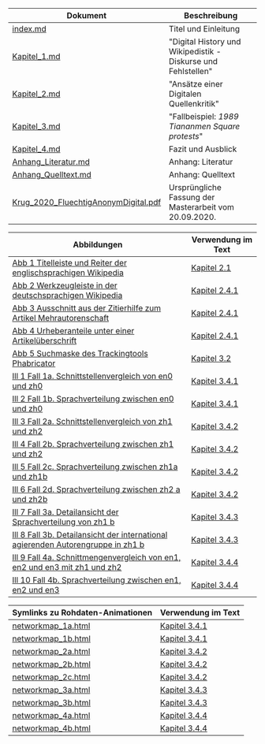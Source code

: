 | Dokument | Beschreibung |
| - | - |
| [index.md](index.md) | Titel und Einleitung |
| [Kapitel_1.md](Kapitel_1.md) | "Digital History und Wikipedistik - Diskurse und Fehlstellen" |
| [Kapitel_2.md](Kapitel_2.md) | "Ansätze einer Digitalen Quellenkritik" |
| [Kapitel_3.md](Kapitel_3.md) | "Fallbeispiel: *1989 Tiananmen Square protests*" |
| [Kapitel_4.md](Kapitel_4.md) | Fazit und Ausblick |
| [Anhang_Literatur.md](Anhang_Literatur.md) | Anhang: Literatur |
| [Anhang_Quelltext.md](Anhang_Quelltext.md) | Anhang: Quelltext |
| [Krug_2020_FluechtigAnonymDigital.pdf](Krug_2020_FluechtigAnonymDigital.pdf) | Ursprüngliche Fassung der Masterarbeit vom 20.09.2020. |

| Abbildungen | Verwendung im Text | 
| - | - |
| [Abb 1 Titelleiste und Reiter der englischsprachigen Wikipedia](Abb1_TitelleisteundReiterderenglischsprachigenWikipedia.png) | [Kapitel 2.1](Kapitel_2.md#21-zur-struktur-des-digitalen-objekts-artikel) |
| [Abb 2 Werkzeugleiste in der deutschsprachigen Wikipedia](Abb2_WerkzeugleisteinderdeutschsprachigenWikipedia.png) | [Kapitel 2.4.1](Kapitel_2.md#241-urheberschaft-gemeinschaft-und-zitierfähigkeit) |
| [Abb 3 Ausschnitt aus der Zitierhilfe zum Artikel Mehrautorenschaft](Abb3_AusschnittausderZitierhilfezumArtikelMehrautorenschaft.png) | [Kapitel 2.4.1](Kapitel_2.md#241-urheberschaft-gemeinschaft-und-zitierfähigkeit) |
| [Abb 4 Urheberanteile unter einer Artikelüberschrift](Abb4_UrheberanteileuntereinerArtikelüberschrift.png) | [Kapitel 2.4.1](Kapitel_2.md#241-urheberschaft-gemeinschaft-und-zitierfähigkeit) |
| [Abb 5 Suchmaske des Trackingtools Phabricator](Abb5_SuchmaskedesTrackingtoolsPhabricator.png) | [Kapitel 3.2](Kapitel_3.md#32-äußere-kritik-validierung-der-digitalen-objekte) |
| [Ill 1 Fall 1a. Schnittstellenvergleich von en0 und zh0](Ill1_Fall1a.png) | [Kapitel 3.4.1](Kapitel_3.md#Kapitel341) |
| [Ill 2 Fall 1b. Sprachverteilung zwischen en0 und zh0](Ill2_Fall1b.png) | [Kapitel 3.4.1](Kapitel_3.md#Kapitel341) |
| [Ill 3 Fall 2a. Schnittstellenvergleich von zh1 und zh2](Ill3_Fall2a.png) | [Kapitel 3.4.2](Kapitel_3.md#Kapitel342) |
| [Ill 4 Fall 2b. Sprachverteilung zwischen zh1 und zh2](Ill4_Fall2b.png) | [Kapitel 3.4.2](Kapitel_3.md#Kapitel342) |
| [Ill 5 Fall 2c. Sprachverteilung zwischen zh1a und zh1b](Ill5_Fall2c.png) | [Kapitel 3.4.2](Kapitel_3.md#Kapitel342) |
| [Ill 6 Fall 2d. Sprachverteilung zwischen zh2 a und zh2b](Ill6_Fall2d.png) | [Kapitel 3.4.2](Kapitel_3.md#Kapitel342) |
| [Ill 7 Fall 3a. Detailansicht der Sprachverteilung von zh1 b](Ill7_Fall3a.png) | [Kapitel 3.4.3](Kapitel_3.md#Kapitel343) |
| [Ill 8 Fall 3b. Detailansicht der international agierenden Autorengruppe in zh1 b](Ill8_Fall3b.png) | [Kapitel 3.4.3](Kapitel_3.md#Kapitel343) |
| [Ill 9 Fall 4a. Schnittmengenvergleich von en1, en2 und en3 mit zh1 und zh2](Ill9_Fall4a.png) | [Kapitel 3.4.4](Kapitel_3.md#Kapitel344) |
| [Ill 10 Fall 4b. Sprachverteilung zwischen en1, en2 und en3](Ill10_Fall4b.png) | [Kapitel 3.4.4](Kapitel_3.md#Kapitel344) |

| Symlinks zu Rohdaten-Animationen | Verwendung im Text |
| - | - |
| [networkmap_1a.html](networkmap_1a.html) | [Kapitel 3.4.1](Kapitel_3.md#Kapitel341) |
| [networkmap_1b.html](networkmap_1b.html) | [Kapitel 3.4.1](Kapitel_3.md#Kapitel341) |
| [networkmap_2a.html](networkmap_2a.html) | [Kapitel 3.4.2](Kapitel_3.md#Kapitel342) |
| [networkmap_2b.html](networkmap_2b.html) | [Kapitel 3.4.2](Kapitel_3.md#Kapitel342) |
| [networkmap_2c.html](networkmap_2c.html) | [Kapitel 3.4.2](Kapitel_3.md#Kapitel342) |
| [networkmap_3a.html](networkmap_3a.html) | [Kapitel 3.4.3](Kapitel_3.md#Kapitel343) |
| [networkmap_3b.html](networkmap_3b.html) | [Kapitel 3.4.3](Kapitel_3.md#Kapitel343) |
| [networkmap_4a.html](networkmap_4a.html) | [Kapitel 3.4.4](Kapitel_3.md#Kapitel344) |
| [networkmap_4b.html](networkmap_4b.html) | [Kapitel 3.4.4](Kapitel_3.md#Kapitel344) |